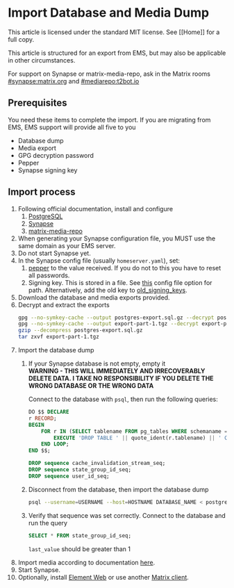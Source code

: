 # Import Database and Media Dump <!-- omit in toc -->

This article is licensed under the standard MIT license. See [[Home]] for a full copy.

This article is structured for an export from EMS, but may also be applicable in other circumstances.

For support on Synapse or matrix-media-repo, ask in the Matrix rooms [#synapse:matrix.org](https://matrix.to/#/#synapse:matrix.org) and [#mediarepo:t2bot.io](https://matrix.to/#/#mediarepo:t2bot.io)

## Prerequisites
You need these items to complete the import. If you are migrating from EMS, EMS support will provide all five to you

- Database dump
- Media export
- GPG decryption password
- Pepper
- Synapse signing key

## Import process

1. Following official documentation, install and configure
   1. [PostgreSQL](https://www.postgresql.org/)
   2. [Synapse](https://github.com/matrix-org/synapse/)
   3. [matrix-media-repo](https://github.com/turt2live/matrix-media-repo)
2. When generating your Synapse configuration file, you MUST use the same domain as your EMS server.
3. Do not start Synapse yet.
4. In the Synapse config file (usually `homeserver.yaml`), set:
   1. [pepper](https://github.com/matrix-org/synapse/blob/develop/docs/sample_config.yaml#L2020-L2034) to the value received. If you do not to this you have to reset all passwords.
   2. Signing key. This is stored in a file. See [this](https://github.com/matrix-org/synapse/blob/develop/docs/sample_config.yaml#L1452-L1454) config file option for path. Alternatively, add the old key to [old_signing_keys](https://github.com/matrix-org/synapse/blob/develop/docs/sample_config.yaml#L1459-L1469).
5. Download the database and media exports provided.
6. Decrypt and extract the exports
    ```bash
    gpg --no-symkey-cache --output postgres-export.sql.gz --decrypt postgres-export.sql.gz.gpg
    gpg --no-symkey-cache --output export-part-1.tgz --decrypt export-part-1.tgz.gpg
    gzip --decompress postgres-export.sql.gz
    tar zxvf export-part-1.tgz
    ```
7. Import the database dump
   1. If your Synapse database is not empty, empty it  
        **WARNING - THIS WILL IMMEDIATELY AND IRRECOVERABLY DELETE DATA. I TAKE NO RESPONSIBILITY IF YOU DELETE THE WRONG DATABASE OR THE WRONG DATA**

        Connect to the database with `psql`, then run the following queries:
        ```sql
        DO $$ DECLARE
        r RECORD;
        BEGIN
            FOR r IN (SELECT tablename FROM pg_tables WHERE schemaname = current_schema()) LOOP
                EXECUTE 'DROP TABLE ' || quote_ident(r.tablename) || ' CASCADE';
            END LOOP;
        END $$;

        DROP sequence cache_invalidation_stream_seq;
        DROP sequence state_group_id_seq;
        DROP sequence user_id_seq;
        ```
   2. Disconnect from the database, then import the database dump
        ```bash
        psql --username=USERNAME --host=HOSTNAME DATABASE_NAME < postgres-export.sql
        ```
   3. Verify that sequence was set correctly. Connect to the database and run the query
        ```sql
        SELECT * FROM state_group_id_seq;
        ```
        `last_value` should be greater than 1
8. Import media according to documentation [here](https://github.com/turt2live/matrix-media-repo/blob/master/docs/admin.md#exportingimporting-data).
9. Start Synapse.
10. Optionally, install [Element Web](https://github.com/vector-im/element-web) or use another [Matrix client](https://matrix.org/clients/).